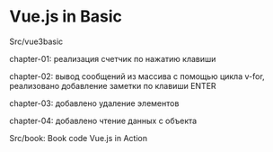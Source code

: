 # Vue.js in Basic

Src/vue3basic

chapter-01: реализация счетчик по нажатию клавиши

chapter-02: вывод сообщений из массива с помощью цикла v-for, реализовано добавление заметки по клавиши ENTER

chapter-03: добавлено удаление элементов

chapter-04: добавлено чтение данных с объекта

Src/book: Book code Vue.js in Action